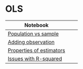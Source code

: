 # OLS
| Notebook |  |  |
|----------|----------|----------|
| [Population vs sample](https://marimo.app/l/nxu77n) |  |  |
| [Adding observation](https://marimo.app/l/cab8bt) |   |  |
| [Properties of estimators](https://marimo.app/l/07ddf9) |  |  |
| [Issues with R-squared](https://marimo.app/l/vxz67s) |  |  |
